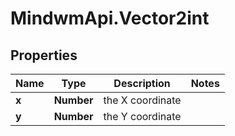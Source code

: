 # MindwmApi.Vector2int

## Properties

Name | Type | Description | Notes
------------ | ------------- | ------------- | -------------
**x** | **Number** | the X coordinate | 
**y** | **Number** | the Y coordinate | 


